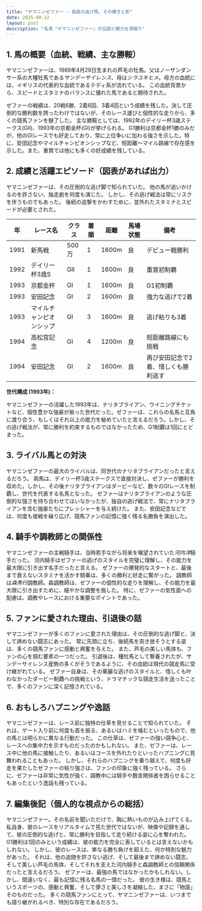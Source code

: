 ```yaml
---
title: "ヤマニンゼファー - 孤高の逃げ馬、その輝きと影"
date: 2025-08-22
layout: post
description: "名馬『ヤマニンゼファー』の伝説と魅力を深堀り"
---
```


## 1. 馬の概要（血統、戦績、主な勝鞍）

ヤマニンゼファーは、1989年4月29日生まれの芦毛の牡馬。父はノーザンダンサー系の大種牡馬である*サンデーサイレンス*、母は*シラユキヒメ*。母方の血統には、イギリスの代表的な血統であるテディ系が流れている。  この血統背景から、スピードとスタミナのバランスに優れた馬であると期待された。

ゼファーの戦績は、20戦6勝、2着6回、3着4回という成績を残した。決して圧倒的な勝利数を誇ったわけではないが、そのレース運びと個性的な走りから、多くの競馬ファンを魅了した。  主な勝鞍としては、1992年のデイリー杯3歳ステークス(GII)、1993年の京都金杯(GI)が挙げられる。  G1勝利は京都金杯1勝のみだが、他のGIレースでも好走しており、常に上位争いに加わる強さを示した。特に、安田記念やマイルチャンピオンシップなど、短距離～マイル路線で存在感を示した。また、重賞では他にも多くの好成績を残している。


## 2. 成績と活躍エピソード（図表があれば出力）

ヤマニンゼファーは、その圧倒的な逃げ脚で知られていた。  他の馬が追いかけるのを許さない、独走劇を何度も演じた。  しかし、その逃げ戦法は常にリスクを伴うものでもあった。  後続の追撃をかわすために、並外れたスタミナとスピードが必要とされた。

| 年 | レース名           | クラス | 着順 | 距離 | 馬場状態 | 備考                                     |
|---|--------------------|-------|------|------|----------|-----------------------------------------|
| 1991 | 新馬戦             | 500万 | 1     | 1600m | 良       | デビュー戦勝利                             |
| 1992 | デイリー杯3歳S     | GII   | 1     | 1600m | 良       | 重賞初制覇                               |
| 1993 | 京都金杯           | GI    | 1     | 1600m | 良       | G1初制覇                               |
| 1993 | 安田記念           | GI    | 2     | 1600m | 良       | 強力な逃げで2着                            |
| 1993 | マイルチャンピオンシップ | GI    | 3     | 1600m | 良       | 逃げ粘りも3着                             |
| 1994 | 高松宮記念         | GI    | 4     | 1200m | 良       | 短距離路線にも挑戦                           |
| 1994 | 安田記念           | GI    | 2     | 1600m | 良       | 再び安田記念で2着、惜しくも勝利逃す          |


**世代構成 (1993年)：**

ヤマニンゼファーの活躍した1993年は、ナリタブライアン、ウイニングチケットなど、個性豊かな強豪が揃った世代だった。ゼファーは、これらの名馬と互角に渡り合う、もしくはそれ以上の能力を秘めていたと言えるだろう。しかし、その逃げ戦法が、常に勝利を約束するものではなかったため、G1制覇は1回にとどまった。


## 3. ライバル馬との対決

ヤマニンゼファーの最大のライバルは、同世代のナリタブライアンだったと言えるだろう。  両馬は、デイリー杯3歳ステークスで直接対決し、ゼファーが勝利を収めた。しかし、その後ナリタブライアンはダービーなど、数々のGIレースを制覇し、世代を代表する名馬となった。  ゼファーはナリタブライアンのような圧倒的な強さを持ち合わせてはいなかったが、独自の逃げ戦法で、常にナリタブライアンを含む強豪たちにプレッシャーを与え続けた。  また、安田記念などでは、何度も接戦を繰り広げ、競馬ファンの記憶に強く残る名勝負を演出した。


## 4. 騎手や調教師との関係性

ヤマニンゼファーの主戦騎手は、当時若手ながら将来を嘱望されていた*河内洋*騎手だった。  河内騎手はゼファーの逃げのスタイルを完璧に理解し、その能力を最大限に引き出す名手だったと言える。  ゼファーの爆発的なスタートと、最後まで衰えないスタミナを活かす騎乗は、多くの勝利と好走に繋がった。  調教師は*森秀行*調教師。森調教師は、ゼファーの個性的な走りを理解し、その能力を最大限に引き出すために、細やかな調整を施した。  特に、ゼファーの気性面への配慮は、調教やレースにおける重要なポイントであった。


## 5. ファンに愛された理由、引退後の話

ヤマニンゼファーが多くのファンに愛された理由は、その圧倒的な逃げ脚と、決して諦めない闘志にあった。  常に先頭に立ち、後続馬を突き放そうとする姿は、多くの競馬ファンに感動と興奮を与えた。  また、芦毛の美しい馬体も、ファンの心を掴む要素の一つだった。  引退後は、種牡馬として繋養されたが、サンデーサイレンス産駒の多くがそうであるように、その血統は現代の競走馬に受け継がれている。  ゼファー自身は、その華麗な逃げのスタイルと、惜しくも叶わなかったダービー制覇への挑戦という、ドラマチックな競走生活を送ったことで、多くのファンに深く記憶されている。


## 6. おもしろハプニングや逸話

ヤマニンゼファーは、レース前に独特の仕草を見せることで知られていた。  それは、ゲート入り前に何度も首を振る、あるいはハミを噛むといったもので、他の馬とは明らかに異なる行動だった。  この仕草は、ゼファーの強い競争心と、レースへの集中力を示すものだったのかもしれない。  また、ゼファーは、レース中に他の馬に接触したり、あるいはコースを外れたりといったハプニングに見舞われることもあった。  しかし、それらのハプニングを乗り越えて、何度も好走を果たしたゼファーの粘り強さは、ファンの印象に強く残っている。  さらに、ゼファーは非常に気性が強く、調教中には騎手や厩舎関係者を困らせることもあったという逸話も残っている。


## 7. 編集後記（個人的な視点からの総括）

ヤマニンゼファー。その名前を聞いただけで、胸に熱いものが込み上げてくる。  私自身、彼のレースをリアルタイムで見た世代ではないが、映像や記録を通して、彼の圧倒的な逃げと、常に勝利を目指して走り続ける姿に心を奪われた。  G1勝利は1回のみという成績は、彼の能力を完全に表しているとは言えないかもしれない。  しかし、彼のレースは、単なる勝ち負けを超えた、何か特別な魅力があった。  それは、他の追随を許さない逃げ、そして最後まで諦めない闘志、そして美しい芦毛の馬体、そしてそれを支えた河内騎手と森調教師との信頼関係だったと言えるだろう。  ゼファーは、最強の馬ではなかったかもしれない。しかし、間違いなく、最も記憶に残る名馬の一頭だった。  彼の生き様は、競馬というスポーツの、感動と興奮、そして儚さと美しさを凝縮した、まさに「物語」そのものだった。  多くの競馬ファンにとって、ヤマニンゼファーは、いつまでも語り継がれるべき、特別な存在であるだろう。
